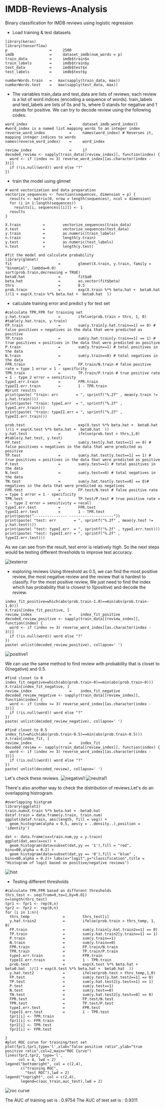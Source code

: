 # IMDB-Reviews-Analysis
Binary classification for IMDB reviews using logistic regression
- Load training & test datasets
```
library(keras)  
library(tensorflow) 
p                   =     2500
imdb                =     dataset_imdb(num_words = p)
train_data          =     imdb$train$x
train_labels        =     imdb$train$y
test_data           =     imdb$test$x
test_labels         =     imdb$test$y

numberWords.train   =   max(sapply(train_data, max))
numberWords.test    =   max(sapply(test_data, max))
```

- The variables train_data and test_data are lists of reviews; each review is a list of word indices (encoding a sequence of words). train_labels and test_labels are lists of 0s and 1s, where 0 stands for negative and 1 stands for positive. We can try to decode review using the following codes.
```
word_index                   =     dataset_imdb_word_index() #word_index is a named list mapping words to an integer index
reverse_word_index           =     names(word_index) # Reverses it, mapping integer indices to words
names(reverse_word_index)    =     word_index

review_index                 =     17
decoded_review <- sapply(train_data[[review_index]], function(index) {
  word <- if (index >= 3) reverse_word_index[[as.character(index - 3)]]
  if (!is.null(word)) word else "?"
})
```

- train the model using glmnet
```
# word vectorization and data preparation
vectorize_sequences <- function(sequences, dimension = p) {
  results <- matrix(0, nrow = length(sequences), ncol = dimension)
  for (i in 1:length(sequences))
    results[i, sequences[[i]]] <- 1
  results
}

X.train          =        vectorize_sequences(train_data)
X.test           =        vectorize_sequences(test_data)
y.train          =        as.numeric(train_labels)
n.train          =        length(y.train)
y.test           =        as.numeric(test_labels)
n.test           =        length(y.test)

#fit the model and calculate probability
library(glmnet) 
fit                     =        glmnet(X.train, y.train, family = "binomial", lambda=0.0)
sort(prob.train,decreasing = TRUE)
beta0.hat               =        fit$a0
beta.hat                =        as.vector(fit$beta)
thrs                    =        0.5
prob.train              =        exp(X.train %*% beta.hat +  beta0.hat  )/(1 + exp(X.train %*% beta.hat +  beta0.hat  ))
```
- calculate training error and predict y for test set
```
#calculate TPR,FPR for training set
y.hat.train             =        ifelse(prob.train > thrs, 1, 0) #table(y.hat.train, y.train)
FP.train                =        sum(y.train[y.hat.train==1] == 0) # false positives = negatives in the data that were predicted as positive
TP.train                =        sum(y.hat.train[y.train==1] == 1) # true positives = positives in the data that were predicted as positive
P.train                 =        sum(y.train==1) # total positives in the data
N.train                 =        sum(y.train==0) # total negatives in the data
FPR.train               =        FP.train/N.train # false positive rate = type 1 error = 1 - specificity
TPR.train               =        TP.train/P.train # true positive rate = 1 - type 2 error = sensitivity
typeI.err.train         =        FPR.train
typeII.err.train        =        1 - TPR.train
#print results
print(paste( "train: err        = ", sprintf("%.2f" , mean(y.train != y.hat.train))))
print(paste( "train: typeI.err  = ", sprintf("%.2f" , typeI.err.train)))
print(paste( "train: typeII.err = ", sprintf("%.2f" , typeII.err.train)))

prob.test               =        exp(X.test %*% beta.hat +  beta0.hat  )/(1 + exp(X.test %*% beta.hat +  beta0.hat  ))
y.hat.test              =        ifelse(prob.test > thrs,1,0) #table(y.hat.test, y.test)  
FP.test                 =        sum(y.test[y.hat.test==1] == 0) # false positives = negatives in the data that were predicted as positive
TP.test                 =        sum(y.hat.test[y.test==1] == 1) # true positives = positives in the data that were predicted as positive
P.test                  =        sum(y.test==1) # total positives in the data
N.test                  =        sum(y.test==0) # total negatives in the data
TN.test                 =        sum(y.hat.test[y.test==0] == 0)# negatives in the data that were predicted as negatives
FPR.test                =        FP.test/N.test # false positive rate = type 1 error = 1 - specificity
TPR.test                =        TP.test/P.test # true positive rate = 1 - type 2 error = sensitivity = recall
typeI.err.test          =        FPR.test
typeII.err.test         =        1 - TPR.test
print(paste("--------------- --------------------"))
print(paste( "test: err        = ", sprintf("%.2f" , mean(y.test != y.hat.test))))
print(paste( "test: typeI.err  = ", sprintf("%.2f" , typeI.err.test)))
print(paste( "test: typeII.err = ", sprintf("%.2f" , typeII.err.test)))
```
As we can see from the result, test error is relatively high. So the next steps would be testing different thresholds to improve test accuracy.

![testerror](https://user-images.githubusercontent.com/72762392/97096292-16b6f200-1638-11eb-8a8e-eb4c03a92791.JPG)

- exploring reviews
Using threshold as 0.5, we can find the most positive review, the most negative review and the review that is hardest to classify.
For the most positive review, We just need to find the index which has probability that is closest to 1(positive) and decode the review.
```
index_fit_positive=which(abs(prob.train-1.0)==min(abs(prob.train-1.0)))
X.train[index_fit_positive, ]
review_index                 =    index_fit_positive
decoded_review_positive <- sapply(train_data[[review_index]], function(index) {
  word <- if (index >= 3) reverse_word_index[[as.character(index - 3)]]
  if (!is.null(word)) word else "?"
})
paste( unlist(decoded_review_positive), collapse=' ')
```
![positive1](https://user-images.githubusercontent.com/72762392/97096346-d5731200-1638-11eb-8f60-5dfdcb3c1bdb.png)

We can use the same method to find review with probability that is closet to 0(negative) and 0.5.
```
#find closet to 0
index_fit_negative=which(abs(prob.train-0)==min(abs(prob.train-0)))
X.train[index_fit_negative, ]
review_index                 =    index_fit_negative
decoded_review_negative <- sapply(train_data[[review_index]], function(index) {
  word <- if (index >= 3) reverse_word_index[[as.character(index - 3)]]
  if (!is.null(word)) word else "?"
})
paste( unlist(decoded_review_negative), collapse=' ')

#find closet to 0.5
index_fit=which(abs(prob.train-0.5)==min(abs(prob.train-0.5)))
X.train[index_fit, ]
review_index                 =    index_fit
decoded_review <- sapply(train_data[[review_index]], function(index) {
  word <- if (index >= 3) reverse_word_index[[as.character(index - 3)]]
  if (!is.null(word)) word else "?"
})
paste( unlist(decoded_review), collapse=' ')
```
Let's check these reviews.
![negative1](https://user-images.githubusercontent.com/72762392/97096373-3864a900-1639-11eb-8c4b-540191e415b7.png)
![neutral1](https://user-images.githubusercontent.com/72762392/97096375-41557a80-1639-11eb-9392-b679d10632df.png)

There's also another way to check the distribution of reviews.Let's do an overlapping histrogram.
```
#overlapping histgram
library(ggplot2)
train.num=X.train %*% beta.hat +  beta0.hat
dataf.train = data.frame(y.train, train.num)
ggplot(dataf.train, aes(length, fill = veg)) + 
  geom_histogram(alpha = 0.5, aes(y = ..density..),position = 'identity')

dat <- data.frame(xx=train.num,yy = y.train)
ggplot(dat,aes(x=xx)) + 
  geom_histogram(data=subset(dat,yy == '1'),fill = "red", bins=80,alpha = 0.2) +
  geom_histogram(data=subset(dat,yy == '0'),fill = "blue" , bins=80,alpha = 0.2)+ labs(x="logit",y="classification",title = "Histogram of logit based on positive/negative reviews")
  ```
![hist](https://user-images.githubusercontent.com/72762392/97096411-ea03da00-1639-11eb-8298-67215becd382.JPG)

- Testing different thresholds
```
#calculate TPR,FPR based on different thresholds
thrs_test <- seq(from=0,to=1,by=0.01)
n=length(thrs_test)
tpr1 <- fpr1 <- rep(0,n)
tpr2 <- fpr2 <- rep(0,n)
for (i in 1:n){
  thrs_temp               =        thrs_test[i]
  y.hat.train2            =        ifelse(prob.train > thrs_temp, 1, 0) 
  FP.train                =        sum(y.train[y.hat.train2==1] == 0) 
  TP.train                =        sum(y.hat.train2[y.train==1] == 1)
  P.train                 =        sum(y.train==1) 
  N.train                 =        sum(y.train==0) 
  FPR.train               =        FP.train/N.train 
  TPR.train               =        TP.train/P.train 
  typeI.err.train         =        FPR.train
  typeII.err.train        =        1 - TPR.train
  prob.test               =        exp(X.test %*% beta.hat +  beta0.hat  )/(1 + exp(X.test %*% beta.hat +  beta0.hat  ))
  y.hat.test2             =        ifelse(prob.test > thrs_temp,1,0) 
  FP.test                 =        sum(y.test[y.hat.test2==1] == 0) 
  TP.test                 =        sum(y.hat.test2[y.test==1] == 1) 
  P.test                  =        sum(y.test==1) 
  N.test                  =        sum(y.test==0) 
  TN.test                 =        sum(y.hat.test2[y.test==0] == 0)
  FPR.test                =        FP.test/N.test 
  TPR.test                =        TP.test/P.test 
  typeI.err.test          =        FPR.test
  typeII.err.test         =        1 - TPR.test
  tpr1[i] <- TPR.train
  fpr1[i] <- FPR.train
  tpr2[i] <- TPR.test
  fpr2[i] <- FPR.test

}
#plot ROC curve for training/test set
plot(fpr1,tpr1,type='l',xlab="false positive ratio",ylab="true positive ratio",col=2,main="ROC Curve")
lines(fpr2,tpr2, type='l',
      col = 4, lwd = 2)
legend("bottomright", col = c(2,4),
       c("training ROC",
         "test ROC"),lwd = 2)
legend("topright", col = c(2,4),
       legend=c(auc_train,auc_test),lwd = 2)
```
![roc curve](https://user-images.githubusercontent.com/72762392/97096436-449d3600-163a-11eb-9a4c-e84417fb405f.JPG)

The AUC of training set is : 0.9754
The AUC of test set is : 0.9311

